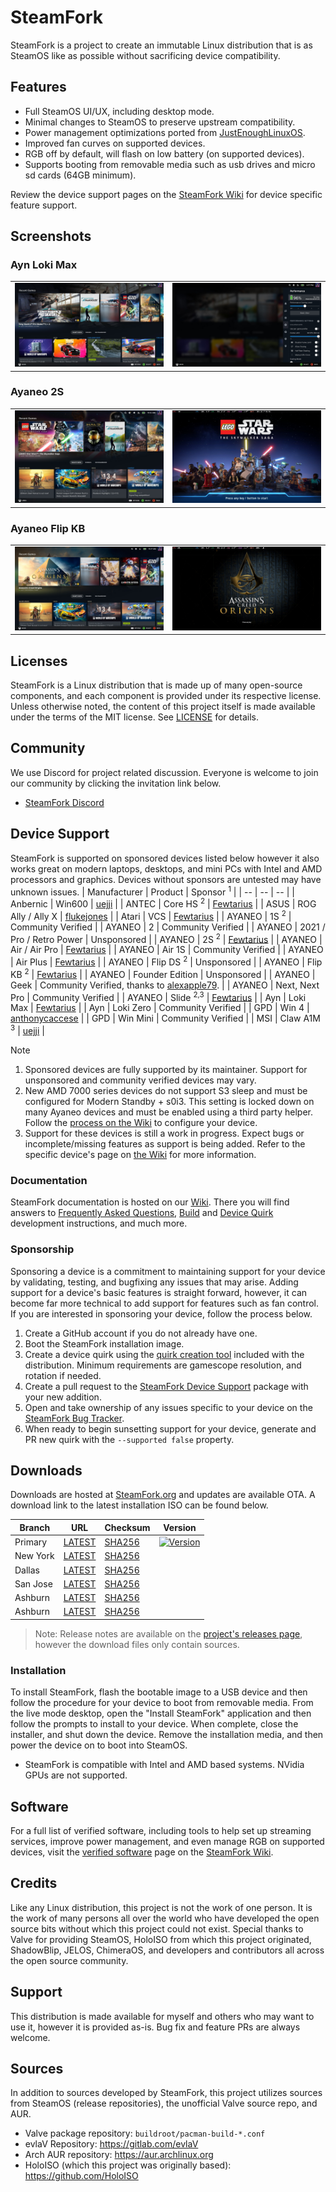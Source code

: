 # SteamFork
SteamFork is a project to create an immutable Linux distribution that is as SteamOS like as possible without sacrificing device compatibility.

## Features
* Full SteamOS UI/UX, including desktop mode.
* Minimal changes to SteamOS to preserve upstream compatibility.
* Power management optimizations ported from [JustEnoughLinuxOS](https://github.com/JustEnoughLinuxOS).
* Improved fan curves on supported devices.
* RGB off by default, will flash on low battery (on supported devices).
* Supports booting from removable media such as usb drives and micro sd cards (64GB minimum).

Review the device support pages on the [SteamFork Wiki](https://wiki.steamfork.org) for device specific feature support.

## Screenshots
### Ayn Loki Max
<table>
  <tr>
    <td><img src="https://raw.githubusercontent.com/SteamFork/.github/main/profile/.images/20240609-max-1.jpg"/></td>
    <td><img src="https://raw.githubusercontent.com/SteamFork/.github/main/profile/.images/20240609-max-2.jpg"/></td>
  </tr>
</table>

### Ayaneo 2S
<table>
  <tr>
    <td><img src="https://raw.githubusercontent.com/SteamFork/.github/main/profile/.images/20240525-2s-1.jpg"/></td>
    <td><img src="https://raw.githubusercontent.com/SteamFork/.github/main/profile/.images/20240525-2s-2.jpg"/></td>
  </tr>
</table>

### Ayaneo Flip KB
<table>
  <tr>
    <td><img src="https://raw.githubusercontent.com/SteamFork/.github/main/profile/.images/20240525-flip-1.jpg"/></td>
    <td><img src="https://raw.githubusercontent.com/SteamFork/.github/main/profile/.images/20240525-flip-2.jpg"/></td>
  </tr>
</table>

## Licenses
SteamFork is a Linux distribution that is made up of many open-source components, and each component is provided under its respective license.  Unless otherwise noted, the content of this project itself is made available under the terms of the MIT license.  See [LICENSE](LICENSE) for details.

## Community
We use Discord for project related discussion.  Everyone is welcome to join our community by clicking the invitation link below.
* [SteamFork Discord](https://discord.gg/AQ5rtQstCf)

## Device Support
SteamFork is supported on sponsored devices listed below however it also works great on modern laptops, desktops, and mini PCs with Intel and AMD processors and graphics.  Devices without sponsors are untested may have unknown issues.
| Manufacturer | Product | Sponsor <sup>1</sup> |
| -- | -- | -- |
| Anbernic | Win600 | [uejji](https://github.com/uejji) |
| ANTEC | Core HS <sup>2</sup> | [Fewtarius](https://github.com/fewtarius) |
| ASUS | ROG Ally / Ally X | [flukejones](https://github.com/flukejones) |
| Atari | VCS | [Fewtarius](https://github.com/fewtarius) |
| AYANEO | 1S <sup>2</sup> | Community Verified |
| AYANEO | 2 | Community Verified |
| AYANEO | 2021 / Pro / Retro Power | Unsponsored |
| AYANEO | 2S <sup>2</sup> | [Fewtarius](https://github.com/fewtarius) |
| AYANEO | Air / Air Pro | [Fewtarius](https://github.com/fewtarius) |
| AYANEO | Air 1S | Community Verified |
| AYANEO | Air Plus | [Fewtarius](https://github.com/fewtarius) |
| AYANEO | Flip DS <sup>2</sup> | Unsponsored | 
| AYANEO | Flip KB <sup>2</sup> | [Fewtarius](https://github.com/fewtarius) |
| AYANEO | Founder Edition | Unsponsored |
| AYANEO | Geek | Community Verified, thanks to [alexapple79](https://www.youtube.com/watch?v=4iBE-PUC_0Y). |
| AYANEO | Next, Next Pro | Community Verified |
| AYANEO | Slide <sup>2,3</sup> | [Fewtarius](https://github.com/fewtarius) |
| Ayn | Loki Max | [Fewtarius](https://github.com/fewtarius) |
| Ayn | Loki Zero | Community Verified |
| GPD | Win 4 | [anthonycaccese](https://github.com/anthonycaccese) |
| GPD | Win Mini | Community Verified |
| MSI | Claw A1M <sup>3</sup> | [uejji](https://github.com/uejji) |

> [!NOTE]
> 1. Sponsored devices are fully supported by its maintainer.  Support for unsponsored and community verified devices may vary.<br>
> 2. New AMD 7000 series devices do not support S3 sleep and must be configured for Modern Standby + s0i3.  This setting is locked down on many Ayaneo devices and must be enabled using a third party helper.  Follow the [process on the Wiki](https://wiki.steamfork.org/troubleshooting/#enabling-modern-sleep-on-7000-series-amd-based-devices) to configure your device.
> 3. Support for these devices is still a work in progress.  Expect bugs or incomplete/missing features as support is being added.  Refer to the specific device's page on [the Wiki](https://wiki.steamfork.org/) for more information.

### Documentation
SteamFork documentation is hosted on our [Wiki](https://wiki.steamfork.org).  There you will find answers to [Frequently Asked Questions](https://wiki.steamfork.org/faqs/), [Build](https://wiki.steamfork.org/contribute/build/) and [Device Quirk](https://wiki.steamfork.org/contribute/quirks/) development instructions, and much more.

### Sponsorship
Sponsoring a device is a commitment to maintaining support for your device by validating, testing, and bugfixing any issues that may arise.  Adding support for a device's basic features is straight forward, however, it can become far more technical to add support for features such as fan control.  If you are interested in sponsoring your device, follow the process below.

1. Create a GitHub account if you do not already have one.
2. Boot the SteamFork installation image.
3. Create a device quirk using the [quirk creation tool](https://wiki.steamfork.org/contribute/quirks/) included with the distribution.  Minimum requirements are gamescope resolution, and rotation if needed.
4. Create a pull request to the [SteamFork Device Support](https://github.com/SteamFork/distribution/tree/main/PKGBUILD/steamfork-device-support) package with your new addition.
5. Open and take ownership of any issues specific to your device on the [SteamFork Bug Tracker](https://github.com/SteamFork/bugtracker).
6. When ready to begin sunsetting support for your device, generate and PR new quirk with the `--supported false` property.

## Downloads 
Downloads are hosted at [SteamFork.org](https://www.steamfork.org/images/installer/) and updates are available OTA.  A download link to the latest installation ISO can be
 found below.

| Branch | URL | Checksum | Version |
| -- | -- | -- | -- |
| Primary | [LATEST](https://www.steamfork.org/images/installer/steamfork-rel-latest-x86_64.iso) | [SHA256](https://www.steamfork.org/images/installer/steamfork-rel-latest-x86_64.iso.sha256) | [![Version](https://img.shields.io/github/release/SteamFork/distribution.svg?color=156C9C&label=&style=flat-square)](https://github.com/SteamFork/distribution/releases/latest) |
| New York | [LATEST](https://www1.ny.steamfork.org/images/installer/steamfork-rel-latest-x86_64.iso) | [SHA256](https://www1.ny.steamfork.org/images/installer/steamfork-rel-latest-x86_64.iso.sha256) |||
| Dallas | [LATEST](https://www1.da.steamfork.org/images/installer/steamfork-rel-latest-x86_64.iso) | [SHA256](https://www1.da.steamfork.org/images/installer/steamfork-rel-latest-x86_64.iso.sha256) |||
| San Jose | [LATEST](https://www1.sj.steamfork.org/images/installer/steamfork-rel-latest-x86_64.iso) | [SHA256](https://www1.sj.steamfork.org/images/installer/steamfork-rel-latest-x86_64.iso.sha256) ||
| Ashburn | [LATEST](https://www1.as.steamfork.org/images/installer/steamfork-rel-latest-x86_64.iso) | [SHA256](https://www1.as.steamfork.org/images/installer/steamfork-rel-latest-x86_64.iso.sha256) |||
| Ashburn | [LATEST](https://www2.as.steamfork.org/images/installer/steamfork-rel-latest-x86_64.iso) | [SHA256](https://www2.as.steamfork.org/images/installer/steamfork-rel-latest-x86_64.iso.sha256) |||

> Note: Release notes are available on the [project's releases page](https://github.com/SteamFork/distribution/releases), however the download files only contain sources.

### Installation
To install SteamFork, flash the bootable image to a USB device and then follow the procedure for your device to boot from removable media.  From the live mode desktop, open the "Install SteamFork" application and then follow the prompts to install to your device.  When complete, close the installer, and shut down the device.  Remove the installation media, and then power the device on to boot into SteamOS.

* SteamFork is compatible with Intel and AMD based systems.  NVidia GPUs are not supported.

## Software
For a full list of verified software, including tools to help set up streaming services, improve power management, and even manage RGB on supported devices, visit the [verified software](https://wiki.steamfork.org/play/verified-software) page on the [SteamFork Wiki](https://wiki.steamfork.org).

## Credits

Like any Linux distribution, this project is not the work of one person.  It is the work of many persons all over the world who have developed the open source bits without which this project could not exist.  Special thanks to Valve for providing SteamOS, HoloISO from which this project originated, ShadowBlip, JELOS, ChimeraOS, and developers and contributors all across the open source community.

## Support
This distribution is made available for myself and others who may want to use it, however it is provided as-is.  Bug fix and feature PRs are always welcome.

## Sources
In addition to sources developed by SteamFork, this project utilizes sources from SteamOS (release repositories), the unofficial Valve source repo, and AUR.

* Valve package repository: `buildroot/pacman-build-*.conf`
* evlaV Repository: https://gitlab.com/evlaV
* Arch AUR repository: https://aur.archlinux.org
* HoloISO (which this project was originally based): https://github.com/HoloISO
